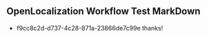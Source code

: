## OpenLocalization Workflow Test MarkDown
* f9cc8c2d-d737-4c28-871a-23866de7c99e 
thanks!<!--HONumber=Mar16_HO4-->
